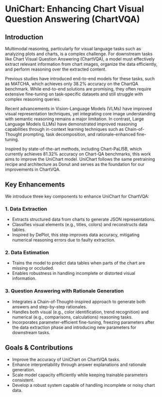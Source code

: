 # UniChart: Enhancing Chart Visual Question Answering (ChartVQA)

## Introduction
Multimodal reasoning, particularly for visual language tasks such as analyzing plots and charts, is a complex challenge. For downstream tasks like Chart Visual Question Answering (ChartVQA), a model must effectively extract relevant information from chart images, organize the data efficiently, and perform reasoning over the extracted content.

Previous studies have introduced end-to-end models for these tasks, such as MATCHA, which achieves only 38.2% accuracy on the ChartQA benchmark. While end-to-end solutions are promising, they often require extensive fine-tuning on task-specific datasets and still struggle with complex reasoning queries.

Recent advancements in Vision-Language Models (VLMs) have improved visual representation techniques, yet integrating core image understanding with semantic reasoning remains a major limitation. In contrast, Large Language Models (LLMs) have demonstrated improved reasoning capabilities through in-context learning techniques such as Chain-of-Thought prompting, task decomposition, and rationale-enhanced fine-tuning.

Inspired by state-of-the-art methods, including Chart-PaLI5B, which currently achieves 81.32% accuracy on Chart-QA benchmarks, this work aims to improve the UniChart model. UniChart follows the same pretraining recipe and architecture as Donut and serves as the foundation for our improvements in ChartVQA.

## Key Enhancements
We introduce three key components to enhance UniChart for ChartVQA:

### 1. **Data Extraction**
- Extracts structured data from charts to generate JSON representations.
- Classifies visual elements (e.g., titles, colors) and reconstructs data tables.
- Inspired by DePlot, this step improves data accuracy, mitigating numerical reasoning errors due to faulty extraction.

### 2. **Data Estimation**
- Trains the model to predict data tables when parts of the chart are missing or occluded.
- Enables robustness in handling incomplete or distorted visual information.

### 3. **Question Answering with Rationale Generation**
- Integrates a Chain-of-Thought-inspired approach to generate both answers and step-by-step rationales.
- Handles both visual (e.g., color identification, trend recognition) and numerical (e.g., comparisons, calculations) reasoning tasks.
- Incorporates parameter-efficient fine-tuning, freezing parameters after the data extraction phase and introducing new parameters for downstream tasks.

## Goals & Contributions
- Improve the accuracy of UniChart on ChartVQA tasks.
- Enhance interpretability through answer explanations and rationale generation.
- Scale model capacity efficiently while keeping trainable parameters consistent.
- Develop a robust system capable of handling incomplete or noisy chart data.


